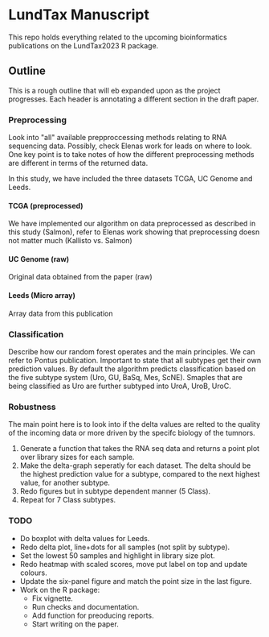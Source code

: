 # LundTax Manuscript

This repo holds everything related to the upcoming bioinformatics publications on the LundTax2023 R package.

## Outline

This is a rough outline that will eb expanded upon as the project progresses. Each header is annotating a different section in the draft paper. 

### Preprocessing

Look into "all" available prepproccessing methods relating to RNA sequencing data. Possibly, check Elenas work for leads on where to look. One key point is to take notes of how the different preprocessing methods are different in terms of the returned data.

In this study, we have included the three datasets TCGA, UC Genome and Leeds. 

#### TCGA (preprocessed)

We have implemented our algorithm on data preprocessed as described in this study (Salmon), refer to Elenas work showing that preprocessing doesn not matter much (Kallisto vs. Salmon)

#### UC Genome (raw)

Original data obtained from the paper (raw)

#### Leeds (Micro array)

Array data from this publication

### Classification

Describe how our random forest operates and the main principles. We can refer to Pontus publication. Important to state that all subtypes get their own prediction values. By default the algorithm predicts classification based on the five subtype system (Uro, GU, BaSq, Mes, ScNE). Smaples that are being classified as Uro are further subtyped into UroA, UroB, UroC.

### Robustness

The main point here is to look into if the delta values are relted to the quality of the incoming data or more driven by the specifc biology of the tumnors.

1. Generate a function that takes the RNA seq data and returns a point plot over library sizes for each sample.
2. Make the delta-graph seperatly for each dataset. The delta should be the highest prediction value for a subtype, compared to the next highest value, for another subtype.
3. Redo figures but in subtype dependent manner (5 Class).
4. Repeat for 7 Class subtypes.

### TODO

* Do boxplot with delta values for Leeds.
* Redo delta plot, line+dots for all samples (not split by subtype).
* Set the lowest 50 samples and highlight in library size plot.
* Redo heatmap with scaled scores, move put label on top and update colours.
* Update the six-panel figure and match the point size in the last figure.
* Work on the R package:
  * Fix vignette.
  * Run checks and documentation.
  * Add function for preoducing reports.
  * Start writing on the paper.

